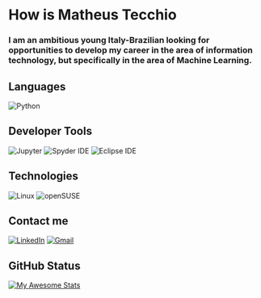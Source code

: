 # How is Matheus Tecchio
### **I am an ambitious young Italy-Brazilian looking for opportunities to develop my career in the area of information technology, but specifically in the area of Machine Learning.**

## Languages
![Python](https://img.shields.io/badge/Python-2e3440?style=for-the-badge&logo=Python&logoColor=ffe873)

## Developer Tools
![Jupyter](https://img.shields.io/badge/Jupyter-2e3440?style=for-the-badge&logo=Jupyter&logoColor=%23F37626)
![Spyder IDE](https://img.shields.io/badge/Spyder_IDE-2e3440?style=for-the-badge&logo=Spyder+IDE&logoColor=%23FF0000)
![Eclipse IDE](https://img.shields.io/badge/Eclipse_IDE-2e3440?style=for-the-badge&logo=Eclipse+IDE&logoColor=f7941e)

## Technologies
![Linux](https://img.shields.io/badge/Linux-2e3440?style=for-the-badge&logo=Linux&logoColor=%23FCC624)
![openSUSE](https://img.shields.io/badge/openSUSE-2e3440?style=for-the-badge&logo=openSUSE&logoColor=%2373BA25)

## Contact me
[![LinkedIn](https://img.shields.io/badge/LinkedIn-2e3440?style=for-the-badge&logo=LinkedIn&logoColor=%230A66C2)](https://www.linkedin.com/in/matheustecchio/)
[![Gmail](https://img.shields.io/badge/Gmail-2e3440?style=for-the-badge&logo=Gmail&logoColor=%23EA4335)](mailto:matheusdiastecchio@gmail.com)

## GitHub Status
[![My Awesome Stats](https://awesome-github-stats.azurewebsites.net/user-stats/matheustecchio?cardType=github&showIcons=false&Background=3A3A59&Text=B3B0C4&Ring=71DBD4&Title=71DBD4)](https://github.com/matheustecchio)

